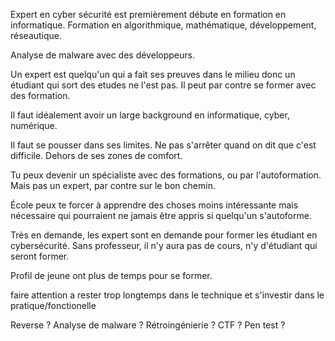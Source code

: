 Expert en cyber sécurité est premièrement débute en formation en informatique. Formation en algorithmique, mathématique, développement, réseautique.

Analyse de malware avec des développeurs.

Un expert est quelqu'un qui a fait ses preuves dans le milieu donc un étudiant qui sort des etudes ne l'est pas. Il peut par contre se former avec des formation.

Il faut idéalement avoir un large background en informatique, cyber, numérique.

Il faut se pousser dans ses limites. Ne pas s'arrêter quand on dit que c'est difficile. Dehors de ses zones de comfort.

Tu peux devenir un spécialiste avec des formations, ou par l'autoformation. Mais pas un expert, par contre sur le bon chemin.

École peux te forcer à apprendre des choses moins intéressante mais nécessaire qui pourraient ne jamais être appris si quelqu'un s'autoforme.

Très en demande, les expert sont en demande pour former les étudiant en cybersécurité. Sans professeur, il n'y aura pas de cours, n'y d'étudiant qui seront former.

Profil de jeune ont plus de temps pour se former.

faire attention a rester trop longtemps dans le technique et s'investir dans le pratique/fonctionelle 

Reverse ?
Analyse de malware ?
Rétroingénierie ?
CTF ?
Pen test ?


